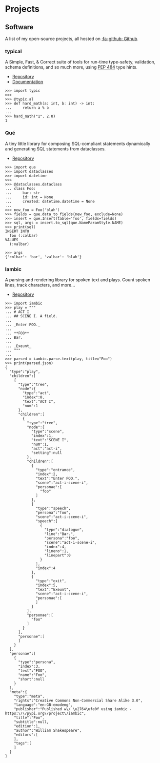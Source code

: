 # Projects

## Software
A list of my open-source projects, all hosted on
[:fa-github: Github](https://github.com/seandstewart).

### typical
A Simple, Fast, & Correct suite of tools for run-time type-safety,
validation, schema definitions, and so much more, using
[PEP 484](https://www.python.org/dev/peps/pep-0484/) type hints.

- [Repository](https://github.com/seandstewart/typical)
- [Documentation](https://python-typical.org/)

```pydevconsole
>>> import typic
>>>
>>> @typic.al
>>> def hard_math(a: int, b: int) -> int:
...     return a % b
... 
>>> hard_math("1", 2.0)
1
```

### Qué
A tiny little library for composing SQL-compliant statements
dynamically and generating SQL statements from dataclasses.

- [Repository](https://github.com/seandstewart/que)

```pydevconsole
>>> import que
>>> import dataclasses
>>> import datetime
>>>
>>> @dataclasses.dataclass
... class Foo:
...     bar: str
...     id: int = None
...     created: datetime.datetime = None
... 
>>> new_foo = Foo('blah')
>>> fields = que.data_to_fields(new_foo, exclude=None)
>>> insert = que.Insert(table='foo', fields=fields)
>>> sql, args = insert.to_sql(que.NameParamStyle.NAME)
>>> print(sql)
INSERT INTO
  foo (:colbar)
VALUES
  (:valbar)

>>> args
{'colbar': 'bar', 'valbar': 'blah'}
```

### Iambic
A parsing and rendering library for spoken text and plays. Count
spoken lines, track characters, and more... 

- [Repository](https://github.com/seandstewart/iambic)

```pydevconsole
>>> import iambic
>>> play = """
... # ACT I
... ## SCENE I. A field.
... 
... _Enter FOO._
... 
... **FOO**
... Bar.
... 
... _Exeunt_
... """
...
>>> parsed = iambic.parse.text(play, title="Foo")
>>> print(parsed.json)
{
  "type":"play",
  "children":[
    {
      "type":"tree",
      "node":{
        "type":"act",
        "index":0,
        "text":"ACT I",
        "num":1
      },
      "children":[
        {
          "type":"tree",
          "node":{
            "type":"scene",
            "index":1,
            "text":"SCENE I",
            "num":1,
            "act":"act-i",
            "setting":null
          },
          "children":[
            {
              "type":"entrance",
              "index":2,
              "text":"Enter FOO.",
              "scene":"act-i-scene-i",
              "personae":[
                "foo"
              ]
            },
            {
              "type":"speech",
              "persona":"foo",
              "scene":"act-i-scene-i",
              "speech":[
                {
                  "type":"dialogue",
                  "line":"Bar.",
                  "persona":"foo",
                  "scene":"act-i-scene-i",
                  "index":4,
                  "lineno":1,
                  "linepart":0
                }
              ],
              "index":4
            },
            {
              "type":"exit",
              "index":5,
              "text":"Exeunt",
              "scene":"act-i-scene-i",
              "personae":[
              ]
            }
          ],
          "personae":[
            "foo"
          ]
        }
      ],
      "personae":[
      ]
    }
  ],
  "personae":[
    {
      "type":"persona",
      "index":3,
      "text":"FOO",
      "name":"Foo",
      "short":null
    }
  ],
  "meta":{
    "type":"meta",
    "rights":"Creative Commons Non-Commercial Share Alike 3.0",
    "language":"en-GB-emodeng",
    "publisher":"Published w\/ \u2764\ufe0f using iambic - https:\/\/pypi.org\/project\/iambic",
    "title":"Foo",
    "subtitle":null,
    "edition":1,
    "author":"William Shakespeare",
    "editors":[
    ],
    "tags":[
    ]
  }
}
```
